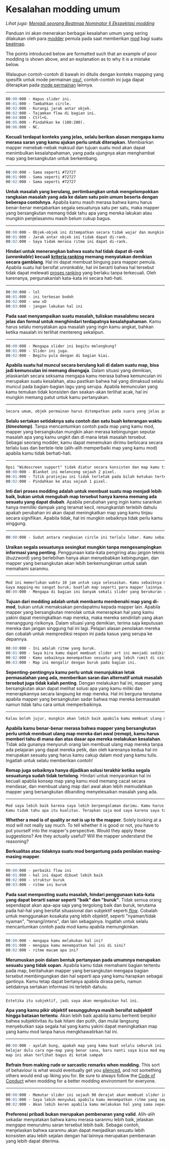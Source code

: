 # Kesalahan modding umum

*Lihat juga: [Menjadi seorang Beatmap Nominator § Ekspektasi modding](/wiki/People/Beatmap_Nominators/Becoming_a_Beatmap_Nominator)*

Panduan ini akan menerakan berbagai kesalahan umum yang sering dilakukan oleh para [modder](/wiki/Modding/Modder) pemula pada saat memberikan [mod](/wiki/Modding) bagi suatu [beatmap](/wiki/Beatmap).

The points introduced below are formatted such that an example of poor modding is shown above, and an explanation as to why it is a mistake below.

Walaupun contoh-contoh di bawah ini ditulis dengan konteks mapping yang spesifik untuk mode permainan [osu!](/wiki/Game_mode/osu!), contoh-contoh ini juga dapat diterapkan pada [mode permainan](/wiki/Game_mode) lainnya.

---

```md
00:00:000 - Hapus slider ini.
00:01:000 - Tambahkan circle.
00:02:000 - Kurangi jarak antar objek.
00:02:000 - Tajamkan flow di bagian ini.
00:04:000 - Ctrl+G.
00:05:000 - Pindahkan ke (100:200).
00:06:000 - NC.
```

**Kecuali terdapat konteks yang jelas, selalu berikan alasan mengapa kamu merasa saran yang kamu ajukan perlu untuk diterapkan.** Membiarkan mapper menebak-nebak maksud dan tujuan suatu mod akan dapat menimbulkan kesalahpahaman, yang pada ujungnya akan menghambat map yang bersangkutan untuk berkembang.

---

```md
00:00:000 - Sama seperti #72727
00:01:000 - Sama seperti #72727
00:02:000 - Sama seperti #72727
```

**Untuk masalah yang berulang, pertimbangkan untuk mengelompokkan rangkaian masalah yang ada ke dalam satu poin umum beserta dengan beberapa contohnya**. Apabila kamu masih merasa bahwa kamu harus benar-benar menjabarkan segala sesuatunya satu per satu, maka mapper yang bersangkutan memang tidak tahu apa yang mereka lakukan atau mungkin penjelasanmu masih belum cukup bagus.

---

```md
00:00:000 - Objek-objek ini ditempatkan secara tidak wajar dan mungkin tidak akan dapat di-rank.
00:01:000 - Jarak antar objek ini tidak dapat di-rank.
00:02:000 - Saya tidak merasa ritme ini dapat di-rank.
```

**Hindari untuk menerangkan bahwa suatu hal tidak dapat di-rank (*unrankable*) kecuali [kriteria ranking](/wiki/Ranking_criteria) memang menyatakan demikian secara gamblang**. Hal ini dapat membuat bingung para mapper pemula. Apabila suatu hal bersifat *unrankable*, hal ini berarti bahwa hal tersebut tidak dapat melewati [proses ranking](/wiki/Beatmap_ranking_procedure) yang berlaku tanpa terkecuali. Oleh karenanya, pergunakanlah kata-kata ini secara hati-hati.

---

```md
00:00:000 - lol
00:01:000 - ini terkesan bodoh
00:02:000 - wow xD
00:03:000 - jangan lakukan hal ini
```

**Pada saat menyampaikan suatu masalah, tuliskan masalahmu secara jelas dan formal untuk menghindari terdapatnya kesalahpahaman**. Kamu harus selalu menyatakan apa masalah yang ingin kamu angkat, bahkan ketika masalah ini terlihat mentereng sekalipun.

---

```md
00:00:000 - Mengapa slider ini begitu melengkung?
00:01:000 - Slider ini juga.
00:02:000 - Begitu pula dengan di bagian kiai.
```

**Apabila suatu hal muncul secara berulang kali di dalam suatu map, bisa jadi kemunculan ini memang disengaja**. Dalam situasi yang demikian, jelaskanlah secara seksama mengapa kamu merasa bahwa kemunculan ini merupakan suatu kesalahan, atau pastikan bahwa hal yang dimaksud selalu muncul pada bagian-bagian lagu yang serupa. Apabila kemunculan yang kamu temukan tidak konsisten dan seakan-akan terlihat acak, hal ini mungkin memang patut untuk kamu pertanyakan.

---

```md
Secara umum, objek permainan harus ditempatkan pada suara yang jelas pada lagu agar suara tersebut dapat direpresentasikan dengan baik. Menjaga agar tingkat kepadatan ritme setara dengan intensitas lagu adalah /.../
```

**Selalu sertakan setidaknya satu contoh dan satu buah keterangan waktu (*timestamp*)**. Tanpa mencantumkan contoh pada map yang kamu mod, mapper yang bersangkutan mungkin akan merasa kebingungan seputar masalah apa yang kamu ungkit dan di mana letak masalah tersebut. Sebagai seorang modder, kamu dapat menemukan dirimu berbicara secara terlalu luas dan bertele-tele (alih-alih memperbaiki map yang kamu mod) apabila kamu tidak berhati-hati.

---

```md
Opsi "Widescreen support" tidak diatur secara konsisten dan map kamu tidak memiliki storyboard. Nonaktifkan pilihan ini pada seluruh tingkat kesulitan.
00:00:000 - Blanket ini melenceng sejauh 2 pixel.
00:01:000 - Titik pratinjau ini tidak terletak pada bilah ketukan tertentu. Cobalah untuk menempatkan titik ini sesuai dengan ketukan.
00:02:000 - Pindahkan ke atas sejauh 1 pixel.
```

**Inti dari proses modding adalah untuk membuat suatu map menjadi lebih baik, bukan untuk mengubah map tersebut hanya karena memang ada sesuatu yang dapat diubah**. Apabila perubahan yang ingin kamu sarankan hanya memiliki dampak yang teramat kecil, renungkanlah terlebih dahulu apakah perubahan ini akan dapat meningkatkan map yang kamu tinjau secara signifikan. Apabila tidak, hal ini mungkin sebaiknya tidak perlu kamu singgung.

---

```md
00:00:000 - Sudut antara rangkaian circle ini terlalu lebar. Kamu sebaiknya mencoba untuk menempatkan sudut yang tajam di antara circle-circle ini. Hal ini karena sudut yang tajam akan lebih nyaman untuk dimainkan, terutama apabila ditempatkan mengikuti flow yang melingkar. Sudut yang tajam memungkinkan para pemain untuk menjentikkan kursor mereka ke masing-masing objek secara lebih halus, karena momentum kursor...
```

**Uraikan segala sesuatunya sesingkat mungkin tanpa mengesampingkan informasi yang penting**. Penggunaan kata-kata pengiring atau jargon teknis (*buzzword*) yang berlebihan hanya akan menyebabkan kebingungan, dan mapper yang bersangkutan akan lebih berkemungkinan untuk salah memahami saranmu.

---

```md
Mod ini memerlukan waktu 10 jam untuk saya selesaikan. Kamu sebaiknya menerapkan saran saya.
Gaya mapping-mu sangat buruk; buatlah map seperti para mapper lainnya.
00:00:000 - Mengapa di bagian ini banyak sekali slider yang berukuran raksasa? Petakanlah bagian ini dengan benar.
```

**Tujuan dari modding adalah untuk membantu membenahi map yang di-mod**, bukan untuk memaksakan pendapatmu kepada mapper lain. Apabila mapper yang bersangkutan menolak untuk menerapkan hal yang kamu yakini dapat meningkatkan map mereka, maka mereka sendirilah yang akan menanggung risikonya. Dalam situasi yang demikian, terima saja keputusan mereka dan jangan singgung hal ini lagi. Pelajari alasan penolakan mereka dan cobalah untuk memprediksi respon ini pada kasus yang serupa ke depannya.

```md
00:00:000 - Ini adalah ritme yang buruk.
00:01:000 - Saya kira kamu dapat membuat slider art ini menjadi sedikit lebih indah. Cobalah untuk menggunakan beberapa bentuk yang lebih estetik.
00:02:000 - Kamu sebaiknya menempatkan sesuatu yang lebih rumit di sini, karena pola yang kamu miliki saat ini terasa terlalu sederhana dibanding lagunya.
00:03:000 - Map ini mengalir dengan buruk pada bagian ini.
```

**Sepenting-pentingnya kamu perlu untuk menunjukkan letak permasalahan yang ada, memberikan saran dan alternatif untuk masalah tersebut juga tidak kalah penting**. Dengan melakukan hal ini, mapper yang bersangkutan akan dapat melihat solusi apa yang kamu miliki dan menerapkannya secara langsung ke map mereka. Hal ini berguna terutama apabila mapper yang bersangkutan sadar bahwa map mereka bermasalah namun tidak tahu cara untuk memperbaikinya.

---

```md
Kalau boleh jujur, mungkin akan lebih baik apabila kamu membuat ulang map ini dari awal saja.
```

**Apabila kamu benar-benar merasa bahwa mapper yang bersangkutan perlu untuk membuat ulang map mereka dari awal (*remap*), kamu harus memberi tahu di mana dan atas dasar apa mereka melakukan kesalahan**. Tidak ada gunanya menyuruh orang lain membuat ulang map mereka tanpa ada pelajaran yang dapat mereka petik, dan oleh karenanya kedua hal ini merupakan sesuatu yang harus kamu cakup dalam mod yang kamu tulis. Ingatlah untuk selalu memberikan contoh!

**Remap juga sebaiknya hanya dijadikan solusi terakhir ketika segala sesuatunya sudah tidak tertolong**. Hindari untuk menyarankan hal ini kecuali apabila konsep map yang kamu mod memang cacat secara mendasar, dan membuat ulang map dari awal akan lebih memudahkan mapper yang bersangkutan dibanding menyelesaikan masalah yang ada.

---

```md
Mod saya lebih baik karena saya lebih berpengalaman darimu. Kamu harus menerapkannya apa pun yang terjadi!
Kamu tidak tahu apa itu kualitas. Terapkan saja mod saya karena saya tahu persis apa itu kualitas.
```

**Whether a mod is of quality or not is up to the mapper.** Solely looking at a mod will not really say much. To tell whether it is good or not, you have to put yourself into the mapper's perspective. Would they apply these suggestions? Are they actually useful? Will the mapper understand the reasoning?

**Berkualitas atau tidaknya suatu mod bergantung pada penilaian masing-masing mapper**. 

---

```md
00:00:000 - perbaiki flow ini
00:01:000 - hal ini dapat dibuat lebih baik
00:02:000 - struktur buruk
00:03:000 - ritme ini buruk
```

**Pada saat memposting suatu masalah, hindari penggunaan kata-kata yang dapat berarti samar seperti "baik" dan "buruk"**. Tidak semua orang sependapat akan apa-apa saja yang tergolong baik dan buruk, terutama pada hal-hal yang bersifat situasional dan subjektif seperti [*flow*](/wiki/Beatmapping/Mapping_techniques/Flow). Cobalah untuk menggunakan kosakata yang lebih objektif, seperti "nyaman/tidak nyaman", "tenang/intens", dan lain sebagainya. Ingatlah untuk selalu mencantumkan contoh pada mod kamu apabila memungkinkan.

---

```md
00:00:000 - mengapa kamu melakukan hal ini?
00:01:000 - mengapa kamu menempatkan hal ini di sini?
00:02:000 - ritme macam apa ini?
```

**Merumuskan poin dalam bentuk pertanyaan pada umumnya merupakan sesuatu yang tidak sopan**. Apabila kamu tidak memahami bagian tertentu pada map, beritahukan mapper yang bersangkutan mengapa bagian tersebut membingungkan dan hal seperti apa yang kamu harapkan sebagai gantinya. Kamu tetap dapat bertanya apabila dirasa perlu, namun setidaknya sertakan informasi ini terlebih dahulu.

---

```md
Estetika itu subjektif, jadi saya akan mengabaikan hal ini.
```

**Apa yang kamu pikir objektif sesungguhnya masih bersifat subjektif hingga batasan tertentu**. Akan lebih baik apabila kamu berhenti berpikir bahwa subjektivitas itu bak hitam dan putih, dan mulai langsung menyebutkan saja segala hal yang kamu yakini dapat meningkatkan map yang kamu mod tanpa harus mengkhawatirkan hal ini.

---

```md
00:00:000 - ayolah bung, apakah map yang kamu buat selalu seburuk ini
belajar dulu cara nge-map yang benar sana, baru nanti saya bisa mod map kamu dengan layak
map ini akan terlihat bagus di kotak sampah
```

**Refrain from making rude or sarcastic remarks when modding.** This sort of behaviour is what would eventually get you [silenced](/wiki/Silence), and not something others would end up liking you for. Be sure to always follow the [Code of Conduct](/wiki/Rules/Code_of_conduct_for_modding_and_mapping#making-a-mod-post) when modding for a better modding environment for everyone.

---

```md
00:00:000 - Memutar slider ini sejauh 90 derajat akan membuat slider ini tampak lebih bagus.
00:01:000 - Saya lebih menyukai apabila kamu menempatkan ritme yang seperti ini.
00:02:000 - Akan lebih keren apabila kamu melakukan hal yang sama seperti pada 00:00:500.
```

**Preferensi pribadi bukan merupakan pembenaran yang valid**. Alih-alih sekadar menyatakan bahwa kamu merasa saranmu lebih baik, jelaskan *mengapa* menurutmu saran tersebut lebih baik. Sebagai contoh, menjelaskan bahwa saranmu akan dapat menjadikan sesuatu lebih konsisten atau lebih sejalan dengan hal lainnya merupakan pembenaran yang lebih dapat diterima.
